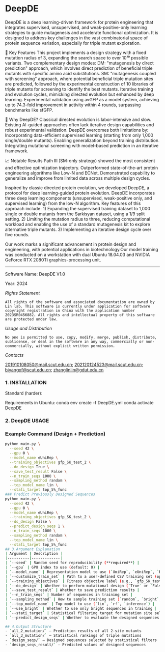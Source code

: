# DeepDE

DeepDE is a deep learning-driven framework for protein engineering that integrates supervised, unsupervised, and weak-positive-only learning strategies to guide mutagenesis and accelerate functional optimization. It is designed to address key challenges in the vast combinatorial space of protein sequence variation, especially for triple mutant exploration.

🚀 Key Features
This project implements a design strategy with a fixed mutation radius of 3,  expanding the search space to over 10¹⁰ possible variants. 
Two complementary design modes:
DM:  "mutagenesis by direct prediction" approach, which involves direct prediction of beneficial triple mutants with specific amino acid substitutions.
SM: "mutagenesis coupled with screening" approach, where potential beneficial triple mutation sites are predicted, followed by the experimental construction of 10 libraries of triple mutants for screening to identify the best mutants.
Iterative training and evolution cycles, mimicking directed evolution but enhanced by deep learning.
Experimental validation using avGFP as a model system, achieving up to 74.3-fold improvement in activity within 4 rounds, surpassing benchmarks like sfGFP.

🎯 Why DeepDE?
Classical directed evolution is labor-intensive and slow. Existing AI-guided approaches often lack iterative design capabilities and robust experimental validation. DeepDE overcomes both limitations by:
Incorporating data-efficient supervised learning (starting from only 1,000 single/double mutants).
Enabling generalization beyond training distribution.
Integrating mutational screening with model-based prediction in an iterative framework.

📈 Notable Results
Path III (SM-only strategy) showed the most consistent and effective optimization trajectory.
Outperformed state-of-the-art protein engineering algorithms like Low-N and ECNet.
Demonstrated capability to generalize and improve from limited data across multiple design cycles.


Inspired by classic directed protein evolution, we developed DeepDE, a protocol for deep learning-guided protein evolution. DeepDE incorporates three deep learning components (unsupervised, weak-positive only, and supervised learning) from the low-N algorithm. Key features of this approach include: 1) Expanding the supervised training dataset to 1,000 single or double mutants from the Sarkisyan dataset, using a 1/9 split setting. 2) Limiting the mutation radius to three, reducing computational workload and enabling the use of a standard mutagenesis kit to explore alternative triple mutants. 3) Implementing an iterative design cycle over five rounds.

Our work marks a significant advancement in protein design and engineering, with potential applications in biotechnology.Our model training was conducted on a workstation with dual Ubuntu 18.04.03 and NVIDIA GeForce RTX 2080Ti graphics-processing unit.

------

Software Name: DeepDE V1.0

Year: 2024

*Rights Statement*

```
All rights of the software and associated documentation are owned by Lin lab. This software is currently under application for software copyright registration in China with the application number 2023SR0456882. All rights and intellectual property of this software are protected under law.
```

*Usage and Distribution*

```
No one is permitted to use, copy, modify, merge, publish, distribute, sublicense, or deal in the software in any way, commercially or non-commercially, without explicit written permission.
```

*Contacts*

201910108050@mail.scut.edu.cn; 202120124523@mail.scut.edu.cn; biyangxf@scut.edu.cn; zhanglinlin@gdut.edu.cn



### 1. INSTALLATION

Standard (harder):

Requirements in Ubuntu:
  conda env create -f DeepDE.yml
  conda activate DeepDE

### 2. DeepDE USAGE
### Example Command (Design + Prediction)
```bash
python main.py \
  --seed 42 \
  --gpu 0 \
  --model_name eUniRep \
  --training_objectives gfp_SK_test_2 \
  --do_design True \
  --save_test_result False \
  --n_train_seqs 1000 \
  --sampling_method random \
  --top_model_name lin \
  --stati_target top_5%_func
### Predict Previously Designed Sequences
python main.py \
  --seed 42 \
  --gpu 0 \
  --model_name eUniRep \
  --training_objectives gfp_SK_test_2 \
  --do_design False \
  --predict_design_seqs 1 \
  --n_train_seqs 1000 \
  --sampling_method random \
  --top_model_name lin \
  --stati_target top_5%_func
## 3.Argument Explanation
| Argument | Description |
|----------|-------------|
| `--seed` | Random seed for reproducibility (**required**) |
| `--gpu` | GPU index to use (default: 0) |
| `--model_name` | Representation model to use (`UniRep`, `eUniRep`, `Random_UniRep`, `eUniRep-Augmenting`, etc.) |
| `--customize_train_set` | Path to a user-defined CSV training set (optional) |
| `--training_objectives` | Fitness objective label (e.g., `gfp_SK_test_2`) |
| `--do_design` | Whether to perform mutational design (`True` or `False`) |
| `--save_test_result` | Whether to save prediction results |
| `--n_train_seqs` | Number of sequences in training set |
| `--sampling_method` | How to sample training set (`random`, `bright`, etc.) |
| `--top_model_name` | Top model to use (`lin`, `rf`, `inference`) |
| `--use_bright` | Whether to use only bright sequences in training |
| `--stati_target` | Statistical filtering target for mutation site selection (`top_1%_func`, `top_5%_func`, etc.) |
| `--predict_design_seqs` | Whether to evaluate the designed sequences |

## 4.Output Structure
- `all_2_mutation/` – Prediction results of all 2-site mutants
- `all_3_mutation/` – Statistical rankings of triple mutations
- `design_seqs/` – Designed sequences selected by statistical filters
- `design_seqs_result/` – Predicted values of designed sequences

```
